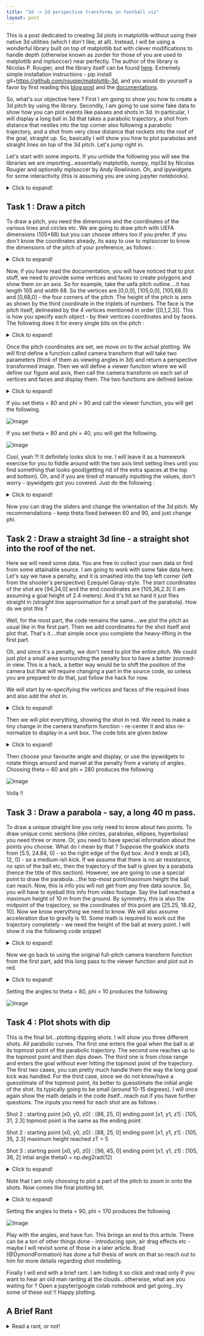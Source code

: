 ```yaml
---
title: "3d -> 2d perspective transforms in football viz"
layout: post
---
```


This is a post dedicated to creating 3d plots in matplotlib without using their native 3d utilities (which I don't like, at all). Instead, I will be using a wonderful library built on top of matplotlib but with clever modifications to handle depth (otherwise known as zorder for those of you are used to matplotlib and mplsoccer) near perfectly. The author of the library is Nicolas P. Rougier, and the library itself can be found [here](https://github.com/rougier/matplotlib-3d). Extremely simple installation instructions - pip install git+https://github.com/rougier/matplotlib-3d, and you would do yourself a favor by first reading this [blog post](https://matplotlib.org/matplotblog/posts/custom-3d-engine/) and the [documentations](https://github.com/rougier/matplotlib-3d/blob/master/doc/README.md).

So, what's our objective here ? First I am going to show you how to create a 3d pitch by using the library. Secondly, I am going to use some fake data to show how you can plot events like passes and shots in 3d. In particular, I will display a long ball in 3d that takes a parabolic trajectory, a shot from distance that nestles into the top corner also following a parabolic trajectory, and a shot from very close distance that rockets into the roof of the goal, straight up. So, basically I will show you how to plot parabolas and straight lines on top of the 3d pitch. Let's jump right in.

Let's start with some imports. If you unhide the following you will see the libraries we are importing...essentially matplotlib, numpy, mpl3d by Nicolas Rougier and optionally mplsoccer by Andy Rowlinson. Oh, and ipywidgets for some interactivity (this is assuming you are using jupyter notebooks).

<details>
<summary class='highlight-text-summary'>
Click to expand!
</summary>

{% highlight python %}
import numpy as np
import matplotlib.pyplot as plt
from mpl3d import glm
from mpl3d.mesh import Mesh
from mpl3d.camera import Camera
from matplotlib.collections import PolyCollection, LineCollection
import ipywidgets as widgets
from ipywidgets import interactive, fixed
{% endhighlight %}

</details>


## Task 1 : Draw a pitch

To draw a pitch, you need the dimensions and the coordinates of the various lines and circles etc. We are going to draw pitch with UEFA dimensions (105*68) but you can choose others too if you prefer. If you don't know the coordinates already, its easy to use to mplsoccer to know the dimensions of the pitch of your preference, as follows : 

<details>
<summary class='highlight-text-summary'>
Click to expand!
</summary>

{% highlight python %}
pitch = Pitch(pitch_type = 'uefa')
pitch.dim
{% endhighlight %}
    
</details>

Now, if you have read the documentation, you will have noticed that to plot stuff, we need to provide some vertices and faces to create polygons and show them on an axis. So for example, take the uefa pitch outline....it has length 105 and width 68. So the vertices are [0,0,0], [105,0,0], [105,68,0] and [0,68,0] - the four corners of the pitch. The height of the pitch is zero as shown by the third coordinate in the triplets of numbers. The face is the pitch itself, delineated by the 4 vertices mentioned in order [[0,1,2,3]]. This is how you specify each object - by their vertices coordinates and by faces. The following does it for every single bits on the pitch : 

<details>
<summary class='highlight-text-summary'>
Click to expand!
</summary>

{% highlight python %}
pitch_outline = np.array(
    [
        [0.0, 0.0, 0.0],
        [105.0, 0.0, 0.0],
        [105.0, 68.0, 0.0],
        [0.0, 68.0, 0.0],
    ]
)
f_pitch_outline = [[0, 1, 2, 3]]

right_penalty_box = np.array(
    [
        [88.5, 13.84, 0.0],
        [105.0, 13.84, 0.0],
        [105.0, 54.16, 0.0],
        [88.5, 54.16, 0.0],
    ]
)

f_right_penalty_box = [[0, 1, 2, 3]]

left_penalty_box = np.array(
    [
        [0.5, 13.84, 0.0],
        [16.5, 13.84, 0.0],
        [16.5, 54.16, 0.0],
        [0.0, 54.16, 0.0],
    ]
)

f_left_penalty_box = [[0, 1, 2, 3]]

right_6yd_box = np.array(
    [
        [99.5, 24.84, 0.0],
        [105.0, 24.84, 0.0],
        [105.0, 43.16, 0.0],
        [99.5, 43.16, 0.0],
    ]
)

f_right_6yd_box = [[0, 1, 2, 3]]

left_6yd_box = np.array(
    [
        [0, 24.84, 0.0],
        [5.5, 24.84, 0.0],
        [5.5, 43.16, 0.0],
        [0, 43.16, 0.0],
    ]
)

f_left_6yd_box = [[0, 1, 2, 3]]

centerline = np.array([[52.5, 0.0, 0.0], [52.5, 68, 0.0]])
f_centerline = [[0, 1]]

two_pi_angles = np.linspace(0, 2.0 * np.pi, 100)
centercircle = np.array(
    [52.5 + 9.15 * np.cos(two_pi_angles), 34 + 9.15 * np.sin(two_pi_angles), np.zeros(100)]
).transpose()
f_centercircle = [[i for i in range(len(centercircle))]]

def int_angles(radius, h, k, line_y):
    x1 = h + np.sqrt(radius**2 - (line_y - k) ** 2)
    x2 = h - np.sqrt(radius**2 - (line_y - k) ** 2)
    theta1 = np.arccos((x1 - h) / radius)
    theta2 = np.pi - theta1
    return theta1, theta2


theta1, theta2 = int_angles(9.15, 34, 94, 88.5)
lin1 = np.linspace(np.pi / 2 + theta1, np.pi / 2 + theta2, 200)
lin2 = np.linspace(-np.pi/2+theta1,-np.pi/2+theta2,200)
right_arc = np.array(
    [94 + 9.15 * np.cos(lin1), 34 + 9.15 * np.sin(lin1), np.zeros(200)]
).transpose()

f_right_arc = [[i for i in range(len(right_arc))]]

left_arc = np.array(
    [11 + 9.15 * np.cos(lin2), 34 + 9.15 * np.sin(lin2), np.zeros(200)]
).transpose()

f_left_arc = [[i for i in range(len(left_arc))]]


right_goal = np.array(
    [
        [105, 30.34, 0.0],
        [105, 30.34, 2.4],
        [105, 37.66, 2.4],
        [105, 37.66, 0],
        [107, 30.34, 0.0],
        [107, 30.34, 2.4],
        [107, 37.66, 2.4],
        [107, 37.66, 0],
    ]
)

f_right_goal = [[4, 5, 6, 7], [0, 1, 5, 4], [2, 6, 7, 3], [1, 2, 6, 5]]

left_goal = np.array(
    [
        [0, 30.34, 0.0],
        [0, 30.34, 2.4],
        [0, 37.66, 2.4],
        [0, 37.66, 0],
        [-2, 30.34, 0.0],
        [-2, 30.34, 2.4],
        [-2, 37.66, 2.4],
        [-2, 37.66, 0],
    ]
)

f_left_goal = [[4, 5, 6, 7], [0, 1, 5, 4], [2, 6, 7, 3], [1, 2, 6, 5]]
{% endhighlight %}
    
</details>

Once the pitch coordinates are set, we move on to the actual plotting. We will first define a function called camera transform that will take two parameters (think of them as viewing angles in 3d) and return a perspective transformed image. Then we will define a viewer function where we will define our figure and axis, then call the camera transform on each set of vertices and faces and display them. The two functions are defined below.  

<details>
<summary class='highlight-text-summary'>
Click to expand!
</summary>

{% highlight python %}
def camera_transform(params, vertices, faces, indx, ax, fc, ec):
    vertices[:, 0] = (vertices[:, 0] - 52.5) / 52.5
    vertices[:, 1] = (vertices[:, 1] - 34) / 52.5
    vertices[:, 2] = (vertices[:, 2] - 2.5 / 2) / 52.5
    camera = Camera("perspective", params[0], params[1], scale=0.8)
    vertices = glm.transform(vertices, camera.transform)

    faces = np.array([vertices[face] for face in faces])
    index = np.argsort(-np.mean(faces[..., 2].squeeze(), axis=-1))
    vertices = faces[index][..., :2]

    collection = PolyCollection(vertices, facecolor=fc, edgecolor=ec)
    ax.add_collection(collection)

#     ax.set_ylim(-0.4, 0.3)
#     ax.set_xlim(-1.5, 1.5)
    return ax

def viewer(theta, phi):
    fig = plt.figure(figsize=(12, 12))
    ax = fig.add_axes([0, 0, 1, 1], xlim=[-1, 1], ylim=[-1, 1], aspect=1)
    ax.axis("off")
    ax.set_title("Plotting 3d Pitch", color="w", fontsize=20)
    fig.set_facecolor("k")
    ax.set_facecolor("k")

    camera_transform(
        params=[theta, phi],
        vertices=pitch_outline.copy(),
        faces=f_pitch_outline.copy(),
        indx=1,
        ax=ax,
        fc="grey",
        ec="w",
    )
    camera_transform(
        params=[theta, phi],
        vertices=right_penalty_box.copy(),
        faces=f_right_penalty_box.copy(),
        indx=1,
        ax=ax,
        fc="grey",
        ec="w",
    )
    camera_transform(
        params=[theta, phi],
        vertices=left_penalty_box.copy(),
        faces=f_left_penalty_box.copy(),
        indx=1,
        ax=ax,
        fc="grey",
        ec="w",
    )
    camera_transform(
        params=[theta, phi],
        vertices=right_6yd_box.copy(),
        faces=f_right_6yd_box.copy(),
        indx=1,
        ax=ax,
        fc="grey",
        ec="w",
    )
    camera_transform(
        params=[theta, phi],
        vertices=left_6yd_box.copy(),
        faces=f_left_6yd_box.copy(),
        indx=1,
        ax=ax,
        fc="grey",
        ec="w",
    )
    camera_transform(
        params=[theta, phi],
        vertices=centerline.copy(),
        faces=f_centerline.copy(),
        indx=1,
        ax=ax,
        fc="grey",
        ec="w",
    )
    camera_transform(
        params=[theta, phi],
        vertices=centercircle.copy(),
        faces=f_centercircle.copy(),
        indx=1,
        ax=ax,
        fc="none",
        ec="w",
    )
    camera_transform(
        params=[theta, phi],
        vertices=right_arc.copy(),
        faces=f_right_arc.copy(),
        indx=1,
        ax=ax,
        fc="none",
        ec="w",
    )
    camera_transform(
        params=[theta, phi],
        vertices=left_arc.copy(),
        faces=f_left_arc.copy(),
        indx=1,
        ax=ax,
        fc="none",
        ec="w",
    )
    camera_transform(
        params=[theta, phi],
        vertices=right_goal.copy(),
        faces=f_right_goal.copy(),
        indx=1,
        ax=ax,
        fc="none",
        ec="w",
    )
    camera_transform(
        params=[theta, phi],
        vertices=left_goal.copy(),
        faces=f_left_goal.copy(),
        indx=1,
        ax=ax,
        fc="none",
        ec="w",
    )

    plt.show()
{% endhighlight %}

</details>

If you set theta = 80 and phi = 90 and call the viewer function,  you will get the following. 

![Image](https://bosemessi.github.io/images/pitch1.png)

If you set theta = 80 and phi = 40, you will get the following.

![Image](https://bosemessi.github.io/images/pitch2.png)

Cool, yeah ?! It definitely looks slick to me. I will leave it as a homework exercise for you to fiddle around with the two axis limit setting lines until you find something that looks good(getting rid of the extra spaces at the top and bottom). Oh, and if you are tired of manually inputting the values, don't worry - ipywidgets got you covered. Just do the following : 

<details>
<summary class='highlight-text-summary'>
Click to expand!
</summary>

{% highlight python %}
phi_vals = widgets.FloatSlider(
    value=10,
    min=0,
    max=360.0,
    step=10,
    description="Phi:",
    disabled=False,
    continuous_update=False,
    orientation="horizontal",
    readout=True,
    readout_format=".1f",
)

theta_vals = widgets.FloatSlider(
    value=80,
    min=0,
    max=180.0,
    step=10,
    description="Theta:",
    disabled=False,
    continuous_update=False,
    orientation="horizontal",
    readout=True,
    readout_format=".1f",
)

interactive(viewer, theta=theta_vals, phi=phi_vals)
{% endhighlight %}
    
</details>

Now you can drag the sliders and change the orientation of the 3d pitch. My recommendations - keep theta fixed between 60 and 90, and just change phi.


## Task 2 : Draw a straight 3d line  - a straight shot into the roof of the net. 

Here we will need some data. You are free to collect your own data or find from some attainable source. I am going to work with some fake data here. Let's say we have a penalty, and it is smashed into the top left corner (left from the shooter's perspective) Ezequiel Garay-style. The start coordinates of the shot are [94,34,0] and the end coordinates are [105,36,2.3] (I am assuming a goal height of 2.4 meters). And it's hit so hard it just flies straight in (straight line approximation for a small part of the parabola). How do we plot this ?

Well, for the most part, the code remains the same....we plot the pitch as usual like in the first part. Then we add coordinates for the shot itself and plot that. That's it....that simple once you complete the heavy-lifting in the first part. 

Oh, and since it's a penalty, we don't need to plot the entire pitch. We could just plot a small area surrounding the penalty box to have a better zoomed-in view. This is a hack, a better way would be to shift the position of the camera but that will require changing a part in the source code, so unless you are prepared to do that, just follow the hack for now.

We will start by re-specifying the vertices and faces of the required lines and also add the shot in.

<details>
<summary class='highlight-text-summary'>
Click to expand!
</summary>

{% highlight python %}
pitch_outline = np.array(
    [
        [80.0, 0.0, 0.0],
        [105.0, 0.0, 0.0],
        [105.0, 68.0, 0.0],
        [80.0, 68.0, 0.0],
    ]
)
f_pitch_outline = [[0, 1, 2, 3]]

right_penalty_box = np.array(
    [
        [88.5, 13.84, 0.0],
        [105.0, 13.84, 0.0],
        [105.0, 54.16, 0.0],
        [88.5, 54.16, 0.0],
    ]
)

f_right_penalty_box = [[0, 1, 2, 3]]

right_6yd_box = np.array(
    [
        [99.5, 24.84, 0.0],
        [105.0, 24.84, 0.0],
        [105.0, 43.16, 0.0],
        [99.5, 43.16, 0.0],
    ]
)

f_right_6yd_box = [[0, 1, 2, 3]]

def int_angles(radius, h, k, line_y):
    x1 = h + np.sqrt(radius**2 - (line_y - k) ** 2)
    x2 = h - np.sqrt(radius**2 - (line_y - k) ** 2)
    theta1 = np.arccos((x1 - h) / radius)
    theta2 = np.pi - theta1
    return theta1, theta2

theta1, theta2 = int_angles(9.15, 34, 94, 88.5)
lin1 = np.linspace(np.pi / 2 + theta1, np.pi / 2 + theta2, 200)
right_arc = np.array(
    [94 + 9.15 * np.cos(lin1), 34 + 9.15 * np.sin(lin1), np.zeros(200)]
).transpose()

f_right_arc = [[i for i in range(len(right_arc))]]

right_goal = np.array(
    [
        [105, 30.34, 0.0],
        [105, 30.34, 2.4],
        [105, 37.66, 2.4],
        [105, 37.66, 0],
        [107, 30.34, 0.0],
        [107, 30.34, 2.4],
        [107, 37.66, 2.4],
        [107, 37.66, 0],
    ]
)

f_right_goal = [[4, 5, 6, 7], [0, 1, 5, 4], [2, 6, 7, 3], [1, 2, 6, 5]]

x0, y0, z0, x1, y1, z1 = 94, 34, 0, 105, 36, 2.3

xx = np.linspace(x0, x1, 10)
yy = np.linspace(y0, y1, 10)
zz = np.linspace(z0, z1, 10)

shot = np.array([[xx[i], yy[i], zz[i]] for i in range(10)])
f_shot = [[i for i in range(len(shot))]]

{% endhighlight %}

</details>

Then we will plot everything, showing the shot in red. We need to make a tiny change in the camera transform function - re-center it and also re-normalize to display in a unit box. The code bits are given below 

<details>
<summary class='highlight-text-summary'>
Click to expand!
</summary>

{% highlight python %}
def camera_transform(params, vertices, faces, indx, ax, fc, ec):
    vertices[:, 0] = (vertices[:, 0] - 92.5) / 12.5
    vertices[:, 1] = (vertices[:, 1] - 34) / 12.5
    vertices[:, 2] = (vertices[:, 2] - 2.5 / 2) / 12.5
    camera = Camera("perspective", params[0], params[1], scale=0.8)
    vertices = glm.transform(vertices, camera.transform)

    faces = np.array([vertices[face] for face in faces])
    index = np.argsort(-np.mean(faces[..., 2].squeeze(), axis=-1))
    vertices = faces[index][..., :2]

    collection = PolyCollection(vertices, facecolor=fc, edgecolor=ec)
    ax.add_collection(collection)
    return ax


def viewer(theta, phi):
    fig = plt.figure(figsize=(12, 12))
    ax = fig.add_axes([0, 0, 1, 1], xlim=[-1, 1], ylim=[-1, 1], aspect=1)
    ax.axis("off")
    ax.set_title("Plotting 3d Pitch", color="w", fontsize=20)
    fig.set_facecolor("k")
    ax.set_facecolor("k")

    camera_transform(
        params=[theta, phi],
        vertices=pitch_outline.copy(),
        faces=f_pitch_outline.copy(),
        indx=1,
        ax=ax,
        fc="grey",
        ec="w",
    )
    camera_transform(
        params=[theta, phi],
        vertices=right_penalty_box.copy(),
        faces=f_right_penalty_box.copy(),
        indx=1,
        ax=ax,
        fc="grey",
        ec="w",
    )
    
    camera_transform(
        params=[theta, phi],
        vertices=right_6yd_box.copy(),
        faces=f_right_6yd_box.copy(),
        indx=1,
        ax=ax,
        fc="grey",
        ec="w",
    )
    
    camera_transform(
        params=[theta, phi],
        vertices=right_arc.copy(),
        faces=f_right_arc.copy(),
        indx=1,
        ax=ax,
        fc="none",
        ec="w",
    )
    
    camera_transform(
        params=[theta, phi],
        vertices=right_goal.copy(),
        faces=f_right_goal.copy(),
        indx=1,
        ax=ax,
        fc="none",
        ec="w",
    )
    camera_transform(
        params=[theta, phi],
        vertices=shot.copy(),
        faces=f_shot.copy(),
        indx=1,
        ax=ax,
        fc="tab:red",
        ec="tab:red",
    )
    plt.show()

{% endhighlight %}

</details>

Then choose your favourite angle and display, or use the ipywidgets to rotate things around and marvel at the penalty from a variety of angles.
Choosing theta = 60 and phi = 280 produces the following

![Image](https://bosemessi.github.io/images/penalty.png)

Voila !!


## Task 3 : Draw a parabola  - say, a long 40 m pass. 

To draw a unique straight line you only need to know about two points. To draw unique conic sections (like circles, parabolas, ellipses, hyperbolas) you need three or more. Or, you need to have special information about the points you choose. What do I mean by that ? Suppose the goalkick starts from [5.5, 24.84, 0] - so the right edge of the 6yd box. And it ends at [45, 12, 0] - so a medium-ish kick. If we assume that there is no air resistance, no spin of the ball etc, then the trajectory of the ball is given by a parabola (hence the title of this section). However, we are going to use a special point to draw the parabola....the top-most point/maximum height the ball can reach. Now, this is info you will not get from any free data source. So, you will have to eyeball this info from video footage. Say the ball reached a maximum height of 10 m from the ground. By symmetry, this is also the midpoint of the trajectory, so the coordinates of this point are [25.25, 18.42, 10]. Now we know everything we need to know. We will also assume acceleration due to gravity is 10. Some math is required to work out the trajectory completely - we need the height of the ball at every point. I will show it via the following code snippet

<details>
<summary class='highlight-text-summary'>
Click to expand!
</summary>

{% highlight python %}
x0, y0, z0, x1, y1, z1 = 5.5, 24.84, 0, 45, 12, 0
xT,yT,zT = (x1+x0)/2, (y1+y0)/2, 10
xx = np.linspace(x0, x1, 100)
yy = np.linspace(y0, y1, 100)
r = np.sqrt((xx - x0) ** 2 + (yy - y0) ** 2)
R = np.sqrt((xT - x0) ** 2 + (yT - y0) ** 2)
g = 10.0
uz = np.sqrt(2 * g * (zT - z0))
T = uz / g
ur = R / T
zz = uz * r / ur - 0.5 * g * (r / ur) ** 2 + z0

long_pass = np.array([[xx[i], yy[i], zz[i]] for i in range(100)])
long_pass = np.append(long_pass, long_pass[::-1], axis=0)
f_long_pass = [[i for i in range(len(long_pass))]]
{% endhighlight %}

</details>

Now we go back to using the original full-pitch camera transform function from the first part, add this long pass to the viewer function and plot out in red.

<details>
<summary class='highlight-text-summary'>
Click to expand!
</summary>

{% highlight python %}

phi_vals = widgets.FloatSlider(
    value=10,
    min=0,
    max=360.0,
    step=10,
    description="Phi:",
    disabled=False,
    continuous_update=False,
    orientation="horizontal",
    readout=True,
    readout_format=".1f",
)

theta_vals = widgets.FloatSlider(
    value=80,
    min=0,
    max=180.0,
    step=10,
    description="Theta:",
    disabled=False,
    continuous_update=False,
    orientation="horizontal",
    readout=True,
    readout_format=".1f",
)


def camera_transform(params, vertices, faces, indx, ax, fc, ec):
    vertices[:, 0] = (vertices[:, 0] - 52.5) / 52.5
    vertices[:, 1] = (vertices[:, 1] - 34) / 52.5
    vertices[:, 2] = (vertices[:, 2] - 2.5 / 2) / 52.5
    camera = Camera("perspective", params[0], params[1], scale=0.8)
    vertices = glm.transform(vertices, camera.transform)

    faces = np.array([vertices[face] for face in faces])
    index = np.argsort(-np.mean(faces[..., 2].squeeze(), axis=-1))
    vertices = faces[index][..., :2]

    collection = PolyCollection(vertices, facecolor=fc, edgecolor=ec)
    ax.add_collection(collection)

    return ax


def viewer(theta, phi):
    fig = plt.figure(figsize=(12, 12))
    ax = fig.add_axes([0, 0, 1, 1], xlim=[-1, 1], ylim=[-1, 1], aspect=1)
    ax.axis("off")
    ax.set_title("Plotting 3d Pitch", color="w", fontsize=20)
    fig.set_facecolor("k")
    ax.set_facecolor("k")

    camera_transform(
        params=[theta, phi],
        vertices=pitch_outline.copy(),
        faces=f_pitch_outline.copy(),
        indx=1,
        ax=ax,
        fc="grey",
        ec="w",
    )
    camera_transform(
        params=[theta, phi],
        vertices=right_penalty_box.copy(),
        faces=f_right_penalty_box.copy(),
        indx=1,
        ax=ax,
        fc="grey",
        ec="w",
    )
    camera_transform(
        params=[theta, phi],
        vertices=left_penalty_box.copy(),
        faces=f_left_penalty_box.copy(),
        indx=1,
        ax=ax,
        fc="grey",
        ec="w",
    )
    camera_transform(
        params=[theta, phi],
        vertices=right_6yd_box.copy(),
        faces=f_right_6yd_box.copy(),
        indx=1,
        ax=ax,
        fc="grey",
        ec="w",
    )
    camera_transform(
        params=[theta, phi],
        vertices=left_6yd_box.copy(),
        faces=f_left_6yd_box.copy(),
        indx=1,
        ax=ax,
        fc="grey",
        ec="w",
    )
    camera_transform(
        params=[theta, phi],
        vertices=centerline.copy(),
        faces=f_centerline.copy(),
        indx=1,
        ax=ax,
        fc="grey",
        ec="w",
    )
    camera_transform(
        params=[theta, phi],
        vertices=centercircle.copy(),
        faces=f_centercircle.copy(),
        indx=1,
        ax=ax,
        fc="none",
        ec="w",
    )
    camera_transform(
        params=[theta, phi],
        vertices=right_arc.copy(),
        faces=f_right_arc.copy(),
        indx=1,
        ax=ax,
        fc="none",
        ec="w",
    )
    camera_transform(
        params=[theta, phi],
        vertices=left_arc.copy(),
        faces=f_left_arc.copy(),
        indx=1,
        ax=ax,
        fc="none",
        ec="w",
    )
    camera_transform(
        params=[theta, phi],
        vertices=right_goal.copy(),
        faces=f_right_goal.copy(),
        indx=1,
        ax=ax,
        fc="none",
        ec="w",
    )
    camera_transform(
        params=[theta, phi],
        vertices=left_goal.copy(),
        faces=f_left_goal.copy(),
        indx=1,
        ax=ax,
        fc="none",
        ec="w",
    )
    camera_transform(
        params=[theta, phi],
        vertices=long_pass.copy(),
        faces=f_long_pass.copy(),
        indx=1,
        ax=ax,
        fc="none",
        ec="tab:red",
    )
    plt.show()
    
    
interactive(viewer, theta=theta_vals, phi=phi_vals)
{% endhighlight %}

</details>

Setting the angles to theta = 80, phi = 10 produces the following

![Image](https://bosemessi.github.io/images/goalkick.png)

## Task 4 : Plot shots with dip

This is the final bit...plotting dipping shots. I will show you three different shots. All parabolic curves. The first one enters the goal when the ball is at its topmost point of the parabolic trajectory. The second one reaches up to the topmost point and then dips down. The third one is from close range and enters the goal without ever hitting the topmost point of the trajectory. The first two cases, you can pretty much handle them the way the long goal kick was handled. For the third case, since we do not know/have a guesstimate of the topmost point, its better to guesstimate the initial angle of the shot. Its typically going to be small (around 10-15 degrees). I will once again show the math details in the code itself...reach out if you have further questions. The inputs you need for each shot are as follows : 

Shot 2 : starting point [x0, y0, z0] : [88, 25, 0]
         ending point [x1, y1, z1] : [105, 31, 2.3]
         topmost point is the same as the ending point

Shot 2 : starting point [x0, y0, z0] : [88, 25, 0]
         ending point [x1, y1, z1] : [105, 35, 2.3]
         maximum height reached zT = 5

Shot 3 : starting point [x0, y0, z0] : [96, 45, 0]
         ending point [x1, y1, z1] : [105, 36, 2]
         intial angle theta0 = np.deg2rad(12)

<details>
<summary class='highlight-text-summary'>
Click to expand!
</summary>

{% highlight python %}
pitch_outline = np.array(
    [
        [80.0, 0.0, 0.0],
        [105.0, 0.0, 0.0],
        [105.0, 68.0, 0.0],
        [80.0, 68.0, 0.0],
    ]
)
f_pitch_outline = [[0, 1, 2, 3]]

right_penalty_box = np.array(
    [
        [88.5, 13.84, 0.0],
        [105.0, 13.84, 0.0],
        [105.0, 54.16, 0.0],
        [88.5, 54.16, 0.0],
    ]
)

f_right_penalty_box = [[0, 1, 2, 3]]

right_6yd_box = np.array(
    [
        [99.5, 24.84, 0.0],
        [105.0, 24.84, 0.0],
        [105.0, 43.16, 0.0],
        [99.5, 43.16, 0.0],
    ]
)

f_right_6yd_box = [[0, 1, 2, 3]]

def int_angles(radius, h, k, line_y):
    x1 = h + np.sqrt(radius**2 - (line_y - k) ** 2)
    x2 = h - np.sqrt(radius**2 - (line_y - k) ** 2)
    theta1 = np.arccos((x1 - h) / radius)
    theta2 = np.pi - theta1
    return theta1, theta2

theta1, theta2 = int_angles(9.15, 34, 94, 88.5)
lin1 = np.linspace(np.pi / 2 + theta1, np.pi / 2 + theta2, 200)
right_arc = np.array(
    [94 + 9.15 * np.cos(lin1), 34 + 9.15 * np.sin(lin1), np.zeros(200)]
).transpose()

f_right_arc = [[i for i in range(len(right_arc))]]

right_goal = np.array(
    [
        [105, 30.34, 0.0],
        [105, 30.34, 2.4],
        [105, 37.66, 2.4],
        [105, 37.66, 0],
        [107, 30.34, 0.0],
        [107, 30.34, 2.4],
        [107, 37.66, 2.4],
        [107, 37.66, 0],
    ]
)

f_right_goal = [[4, 5, 6, 7], [0, 1, 5, 4], [2, 6, 7, 3], [1, 2, 6, 5]]

#### Shot 1

x0, y0, z0, x1, y1, z1 = 88, 25, 0, 105, 31, 2.3
xT,yT,zT = x1,y1,z1

xx = np.linspace(x0, x1, 10)
yy = np.linspace(y0, y1, 10)
r = np.sqrt((xx - x0) ** 2 + (yy - y0) ** 2)
R = np.sqrt((x1 - x0) ** 2 + (y1 - y0) ** 2)
g = 10.0
uz = np.sqrt(2 * g * (zT - z0))
T = uz / g
ur = R / T
zz = uz * r / ur - 0.5 * g * (r / ur) ** 2 + z0
shot1 = np.array([[xx[i], yy[i], zz[i]] for i in range(10)])
shot1 = np.append(shot1, shot1[::-1], axis=0)
f_shot1 = [[i for i in range(len(shot1))]]


#### Shot 2

x0, y0, z0, x1, y1, z1 = 88, 25, 0, 105, 35, 2.3
zT = 5

xx = np.linspace(x0, x1, 10)
yy = np.linspace(y0, y1, 10)
r = np.sqrt((xx - x0) ** 2 + (yy - y0) ** 2)
g = 10.0
uz = np.sqrt(2 * g * (zT - z0))
T = uz / g

r1 = np.sqrt((x1 - x0) ** 2 + (y1 - y0) ** 2)
a = 0.5*g*T**2
b = -uz*T
c = z1-z0

R = r1*2*a/(-b + np.sqrt(b**2 - 4*a*c))
ur = R/T

zz = uz * r / ur - 0.5 * g * (r / ur) ** 2 + z0
shot2 = np.array([[xx[i], yy[i], zz[i]] for i in range(10)])
shot2 = np.append(shot2, shot2[::-1], axis=0)
f_shot2 = [[i for i in range(len(shot2))]]

#### Shot 3

x0, y0, z0, x1, y1, z1 = 96, 45, 0, 105, 36, 2
theta0 = np.deg2rad(12)

xx = np.linspace(x0, x1, 10)
yy = np.linspace(y0, y1, 10)
r = np.sqrt((xx - x0) ** 2 + (yy - y0) ** 2)
r1  = np.sqrt((x1 - x0) ** 2 + (y1 - y0) ** 2)
g = 10.0
u = np.sqrt(0.5*g*r1**2/(  (r1*np.tan(theta0) - (z1-z0))*(np.cos(theta0))**2) )

zz =r*np.tan(theta0) - 0.5 * g * (r / (u*np.cos(theta0))) ** 2 + z0
shot3 = np.array([[xx[i], yy[i], zz[i]] for i in range(10)])
shot3 = np.append(shot3, shot3[::-1], axis=0)
f_shot3 = [[i for i in range(len(shot3))]]
{% endhighlight %}

</details>

Note that I am only choosing to plot a part of the pitch to zoom in onto the shots. Now comes the final plotting bit.

<details>
<summary class='highlight-text-summary'>
Click to expand!
</summary>

{% highlight python %}
### Plotting pitches

phi_vals = widgets.FloatSlider(
    value=10,
    min=0,
    max=360.0,
    step=10,
    description="Phi:",
    disabled=False,
    continuous_update=False,
    orientation="horizontal",
    readout=True,
    readout_format=".1f",
)

theta_vals = widgets.FloatSlider(
    value=80,
    min=0,
    max=180.0,
    step=10,
    description="Theta:",
    
    disabled=False,
    continuous_update=False,
    orientation="horizontal",
    readout=True,
    readout_format=".1f",
)


def camera_transform(params, vertices, faces, indx, ax, fc, ec):
    vertices[:, 0] = (vertices[:, 0] - 92.5) / 12.5
    vertices[:, 1] = (vertices[:, 1] - 34) / 12.5
    vertices[:, 2] = (vertices[:, 2] - 2.5 / 2) / 12.5
    camera = Camera("perspective", params[0], params[1], scale=0.8)
    vertices = glm.transform(vertices, camera.transform)

    faces = np.array([vertices[face] for face in faces])
    index = np.argsort(-np.mean(faces[..., 2].squeeze(), axis=-1))
    vertices = faces[index][..., :2]

    collection = PolyCollection(vertices, facecolor=fc, edgecolor=ec)
    ax.add_collection(collection)

    ax.set_ylim(-0.5, 0.3)
    ax.set_xlim(-2, 1.5)
    return ax


def viewer(theta, phi):
    fig = plt.figure(figsize=(12, 12))
    ax = fig.add_axes([0, 0, 1, 1], xlim=[-1, 1], ylim=[-1, 1], aspect=1)
    ax.axis("off")
    ax.set_title("Plotting 3d Pitch", color="w", fontsize=20)
    fig.set_facecolor("k")
    ax.set_facecolor("k")

    camera_transform(
        params=[theta, phi],
        vertices=pitch_outline.copy(),
        faces=f_pitch_outline.copy(),
        indx=1,
        ax=ax,
        fc="grey",
        ec="w",
    )
    camera_transform(
        params=[theta, phi],
        vertices=right_penalty_box.copy(),
        faces=f_right_penalty_box.copy(),
        indx=1,
        ax=ax,
        fc="grey",
        ec="w",
    )
    
    camera_transform(
        params=[theta, phi],
        vertices=right_6yd_box.copy(),
        faces=f_right_6yd_box.copy(),
        indx=1,
        ax=ax,
        fc="grey",
        ec="w",
    )
    
    camera_transform(
        params=[theta, phi],
        vertices=right_arc.copy(),
        faces=f_right_arc.copy(),
        indx=1,
        ax=ax,
        fc="none",
        ec="w",
    )
    
    camera_transform(
        params=[theta, phi],
        vertices=right_goal.copy(),
        faces=f_right_goal.copy(),
        indx=1,
        ax=ax,
        fc="none",
        ec="w",
    )
    camera_transform(
        params=[theta, phi],
        vertices=shot1.copy(),
        faces=f_shot1.copy(),
        indx=1,
        ax=ax,
        fc="tab:red",
        ec="tab:red",
    )
    camera_transform(
        params=[theta, phi],
        vertices=shot2.copy(),
        faces=f_shot2.copy(),
        indx=1,
        ax=ax,
        fc="tab:red",
        ec="tab:red",
    )
    camera_transform(
        params=[theta, phi],
        vertices=shot3.copy(),
        faces=f_shot3.copy(),
        indx=1,
        ax=ax,
        fc="tab:red",
        ec="tab:red",
    )
    plt.show()
    
    
interactive(viewer, theta=theta_vals, phi=phi_vals)
{% endhighlight %}

</details>

Setting the angles to theta = 90, phi = 170 produces the following

![Image](https://bosemessi.github.io/images/threeshots.png)

Play with the angles, and have fun. This brings an end to this article. There can be a ton of other things done - introducing spin, air drag effects etc - maybe I will revisit some of those in a later article. Brad (@DymondFormation) has done a full thesis of work on that so reach out to him for more details regarding shot modelling. 

Finally I will end with a brief rant. I am hiding it so click and read only if you want to hear an old man ranting at the clouds...otherwise, what are you waiting for ? Open a jupyter/google colab notebook and get going...try some of these out !! Happy plotting. 



## A Brief Rant

<details>
<summary class='highlight-text-summary'>
Read a rant, or not!
</summary>

I see a ton of "interesting" advices on twitter about vizzing, and let me just say, I flat out disagree with those. Most of these are related to people trying out new stuff, new designs etc. Usually those posts will get flooded with comments like "too clever for its own good", "hard to read", "will the club analysts understand it ?" and so on and so forth. And then those designs get ditched and never resurface again. Why ? Why do you have to do everything with club analysts/future employees in mind ? Why can't viz creation be a creative process itself ? Why can't you do something for your own self ? This sort of policing especially coming from senior people/big accounts is frankly bizarre and not good at all. Every single interesting/complex chart that you see in usage today is the result of someone fiddling with the norm and pushing the boundaries a bit at some point in the past. Nothing will change until you experiment. So please keep experimenting and keep posting. Not every single thing needs to be created thinking about potential employees. Create for yourself too. Don't ask others what to create and what they want to see....do what you want to !! And I am not saying every single thing you end up creating will be gold. In fact, 99 out of the 100 things you create will probably be pretty awful. But that remaining 1 out of 100 will bang, and it would have been worth doing it. So, you know, live a bit for yourself, and create and share whatever you feel like. 


</details>
